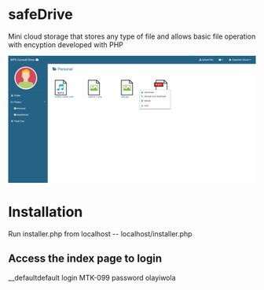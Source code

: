 
# safeDrive
Mini cloud storage that stores any type of file and allows basic file operation with encyption developed with PHP 

![Screenshot](https://github.com/olaysco/safeDrive/blob/master/safedrive.test_home.php_page.png)

# Installation
Run installer.php from localhost 
-- localhost/installer.php

## Access the index page to login
__defaultdefault login MTK-099 password olayiwola

